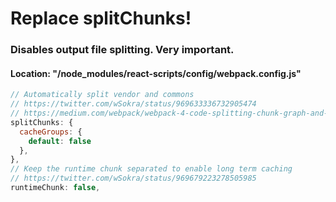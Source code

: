# Replace splitChunks!
### Disables output file splitting. Very important.
#### Location: "/node_modules/react-scripts/config/webpack.config.js"

```javascript
// Automatically split vendor and commons
// https://twitter.com/wSokra/status/969633336732905474
// https://medium.com/webpack/webpack-4-code-splitting-chunk-graph-and-the-splitchunks-optimization-be739a861366
splitChunks: {
  cacheGroups: {
    default: false
  },
},
// Keep the runtime chunk separated to enable long term caching
// https://twitter.com/wSokra/status/969679223278505985
runtimeChunk: false,
```